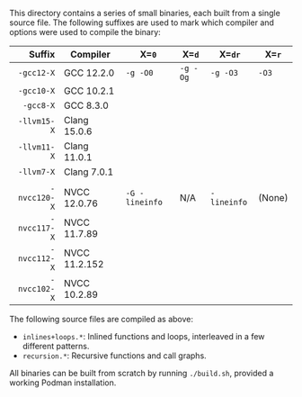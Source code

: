 <!--
SPDX-FileCopyrightText: 2023-2024 Rice University
SPDX-FileCopyrightText: 2024 Contributors to the HPCToolkit Project

SPDX-License-Identifier: CC-BY-4.0
-->

This directory contains a series of small binaries, each built from a single source file. The following suffixes are
used to mark which compiler and options were used to compile the binary:

|    Suffix    |   Compiler   | X=`0`          | X=`d`    | X=`dr`      | X=`r` |
| ------------:| ------------ | -------------- | -------- | ----------- | ----- |
| `-gcc12-X`   | GCC 12.2.0   | `-g -O0`       | `-g -Og` | `-g -O3`    | `-O3` |
| `-gcc10-X`   | GCC 10.2.1   |
| `-gcc8-X`    | GCC 8.3.0    |
| `-llvm15-X`  | Clang 15.0.6 |
| `-llvm11-X`  | Clang 11.0.1 |
| `-llvm7-X`   | Clang 7.0.1  |
| |
| `-nvcc120-X` | NVCC 12.0.76  | `-G -lineinfo` | N/A      | `-lineinfo` | (None) |
| `-nvcc117-X` | NVCC 11.7.89  |
| `-nvcc112-X` | NVCC 11.2.152 |
| `-nvcc102-X` | NVCC 10.2.89  |

The following source files are compiled as above:
  - `inlines+loops.*`: Inlined functions and loops, interleaved in a few different patterns.
  - `recursion.*`: Recursive functions and call graphs.

All binaries can be built from scratch by running `./build.sh`, provided a working Podman installation.
